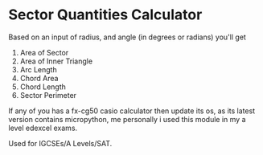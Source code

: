 # Sector Quantities Calculator

Based on an input of radius, and angle (in degrees or radians)
you'll get
1) Area of Sector
2) Area of Inner Triangle 
3) Arc Length
4) Chord Area
5) Chord Length
6) Sector Perimeter



If any of you has a fx-cg50 casio calculator
then update its os, as its latest version contains micropython,
me personally i used this module in my a level edexcel exams.

Used for IGCSEs/A Levels/SAT.

